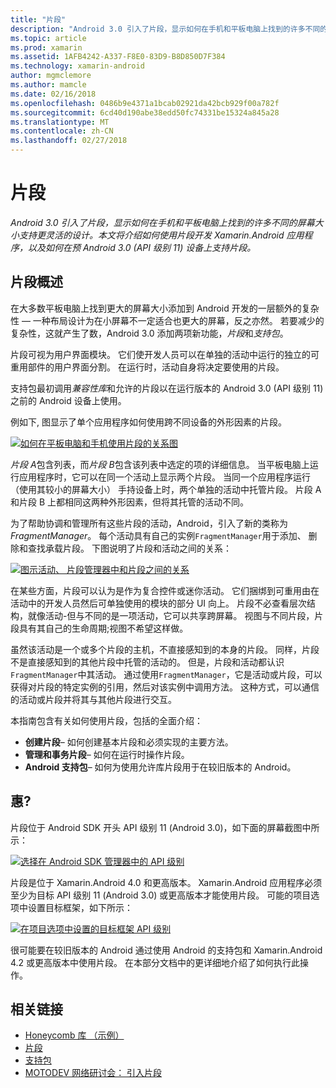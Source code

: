 ```yaml
---
title: "片段"
description: "Android 3.0 引入了片段，显示如何在手机和平板电脑上找到的许多不同的屏幕大小支持更灵活的设计。 本文将介绍如何使用片段开发 Xamarin.Android 应用程序，以及如何在预 Android 3.0 (API 级别 11) 设备上支持片段。"
ms.topic: article
ms.prod: xamarin
ms.assetid: 1AFB4242-A337-F8E0-83D9-B8D850D7F384
ms.technology: xamarin-android
author: mgmclemore
ms.author: mamcle
ms.date: 02/16/2018
ms.openlocfilehash: 0486b9e4371a1bcab02921da42bcb929f00a782f
ms.sourcegitcommit: 6cd40d190abe38edd50fc74331be15324a845a28
ms.translationtype: MT
ms.contentlocale: zh-CN
ms.lasthandoff: 02/27/2018
---
```

# <a name="fragments"></a>片段

_Android 3.0 引入了片段，显示如何在手机和平板电脑上找到的许多不同的屏幕大小支持更灵活的设计。本文将介绍如何使用片段开发 Xamarin.Android 应用程序，以及如何在预 Android 3.0 (API 级别 11) 设备上支持片段。_

## <a name="fragments-overview"></a>片段概述

在大多数平板电脑上找到更大的屏幕大小添加到 Android 开发的一层额外的复杂性 — 一种布局设计为在小屏幕不一定适合也更大的屏幕，反之亦然。 若要减少的复杂性，这就产生了数，Android 3.0 添加两项新功能，*片段*和*支持包*。

片段可视为用户界面模块。 它们使开发人员可以在单独的活动中运行的独立的可重用部件的用户界面分割。 在运行时，活动自身将决定要使用的片段。

支持包最初调用*兼容性库*和允许的片段以在运行版本的 Android 3.0 (API 级别 11) 之前的 Android 设备上使用。

例如下, 图显示了单个应用程序如何使用跨不同设备的外形因素的片段。

[![如何在平板电脑和手机使用片段的关系图](images/00.png)](images/00.png)

*片段 A*包含列表，而*片段 B*包含该列表中选定的项的详细信息。 当平板电脑上运行应用程序时，它可以在同一个活动上显示两个片段。 当同一个应用程序运行 （使用其较小的屏幕大小） 手持设备上时，两个单独的活动中托管片段。 片段 A 和片段 B 上都相同这两种外形因素，但将其托管的活动不同。

为了帮助协调和管理所有这些片段的活动，Android，引入了新的类称为*FragmentManager*。 每个活动具有自己的实例`FragmentManager`用于添加、 删除和查找承载片段。 下图说明了片段和活动之间的关系：

[![图示活动、 片段管理器中和片段之间的关系](images/01.png)](images/01.png)

在某些方面，片段可以认为是作为复合控件或迷你活动。 它们捆绑到可重用由在活动中的开发人员然后可单独使用的模块的部分 UI 向上。 片段不必查看层次结构，就像活动-但与不同的是一项活动，它可以共享跨屏幕。 视图与不同片段，片段具有其自己的生命周期;视图不希望这样做。

虽然该活动是一个或多个片段的主机，不直接感知到的本身的片段。 同样，片段不是直接感知到的其他片段中托管的活动的。 但是，片段和活动都认识`FragmentManager`中其活动。 通过使用`FragmentManager`，它是活动或片段，可以获得对片段的特定实例的引用，然后对该实例中调用方法。 这种方式，可以通信的活动或片段并将其与其他片段进行交互。

本指南包含有关如何使用片段，包括的全面介绍：

-   **创建片段**– 如何创建基本片段和必须实现的主要方法。
-   **管理和事务片段**– 如何在运行时操作片段。
-   **Android 支持包**– 如何为使用允许库片段用于在较旧版本的 Android。


## <a name="requirements"></a>惠?

片段位于 Android SDK 开头 API 级别 11 (Android 3.0)，如下面的屏幕截图中所示：

[![选择在 Android SDK 管理器中的 API 级别](images/02.png)](images/02.png)

片段是位于 Xamarin.Android 4.0 和更高版本。 Xamarin.Android 应用程序必须至少为目标 API 级别 11 (Android 3.0) 或更高版本才能使用片段。 可能的项目选项中设置目标框架，如下所示：

[![在项目选项中设置的目标框架 API 级别](images/03.png)](images/03.png)

很可能要在较旧版本的 Android 通过使用 Android 的支持包和 Xamarin.Android 4.2 或更高版本中使用片段。 在本部分文档中的更详细地介绍了如何执行此操作。


## <a name="related-links"></a>相关链接

- [Honeycomb 库 （示例）](https://developer.xamarin.com/samples/monodroid/HoneycombGallery)
- [片段](http://developer.android.com/guide/topics/fundamentals/fragments.html)
- [支持包](http://developer.android.com/sdk/compatibility-library.html)
- [MOTODEV 网络研讨会： 引入片段](http://motodev.adobeconnect.com/p9h1aqk3ttn/)
